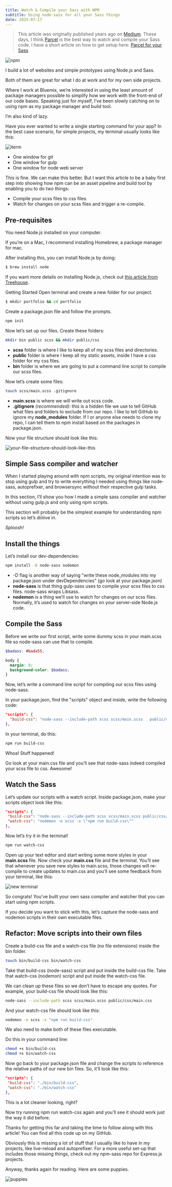 ```yaml
---
title: Watch & Compile your Sass with NPM
subtitle: Using node-sass for all your Sass things
date: 2015-07-17
---
```


> This article was originally published years ago on [Medium](https://medium.com/@brianhan/watch-compile-your-sass-with-npm-9ba2b878415b).
> These days, I think [Parcel](https://parceljs.org/) is the best way to watch and compile your Sass code.
> I have a short article on how to get setup here: [Parcel for your Sass](/parcel-for-your-sass)

![npm](./npm.png)

I build a lot of websites and simple prototypes using Node.js and Sass.

Both of them are great for what I do at work and for my own side projects.

Where I work at Bluemix, we’re interested in using the least amount of package managers possible to simplify how we work with the front-end of our code bases. Speaking just for myself, I’ve been slowly catching on to using npm as my package manager and build tool.

I’m also kind of lazy.

Have you ever wanted to write a single starting command for your app? In the best case scenario, for simple projects, my terminal usually looks like this:

![iterm](./terminal-with-3-windows.png)

- One window for git
- One window for gulp
- One window for node web server

This is fine. We can make this better. But I want this article to be a baby first step into showing how npm can be an asset pipeline and build tool by enabling you to do two things:

- Compile your scss files to css files.
- Watch for changes on your scss files and trigger a re-compile.

## Pre-requisites

You need Node.js installed on your computer.

If you’re on a Mac, I recommend installing Homebrew, a package manager for mac.

After installing this, you can install Node.js by doing:

```bash
$ brew install node
```

If you want more details on installing Node.js, check out [this article from Treehouse](http://blog.teamtreehouse.com/install-node-js-npm-mac).

Getting Started Open terminal and create a new folder for our project.

```bash
$ mkdir portfolio && cd portfolio
```

Create a package.json file and follow the prompts.

```bash
npm init
```

Now let’s set up our files. Create these folders:

```bash
mkdir bin public scss && mkdir public/css
```

- **scss** folder is where I like to keep all of my scss files and directories.
- **public** folder is where I keep all my static assets, inside I have a css folder for my css files.
- **bin** folder is where we are going to put a command line script to compile our scss files.

Now let’s create some files:

```bash
touch scss/main.scss .gitignore
```

- **main.scss** is where we will write out scss code.
- **.gitignore** _(recommended)_: this is a hidden file we use to tell GitHub what files and folders to exclude from our repo. I like to tell GitHub to ignore my **node_modules** folder. If I or anyone else needs to clone my repo, I can tell them to npm install based on the packages in package.json.

Now your file structure should look like this:

![your-file-structure-should-look-like-this](./file-structure.png)

## Simple Sass compiler and watcher

When I started playing around with npm scripts, my original intention was to stop using gulp and try to write everything I needed using things like node-sass, autoprefixer, and browsersync without their respective gulp tasks.

In this section, I’ll show you how I made a simple sass compiler and watcher without using gulp.js and only using npm scripts.

This section will probably be the simplest example for understanding npm scripts so let’s diiiiive in.

_Sploosh!_

## Install the things

Let’s install our dev-dependencies:

```bash
npm install -D node-sass nodemon
```

- -D flag is another way of saying "write these node_modules into my package.json under devDependencies" (go look at your package.json)
- **node-sass** is that thing gulp-sass uses to compile your scss files to css files. node-sass wraps Libsass.
- **nodemon** is a thing we’ll use to watch for changes on our scss files. Normally, it’s used to watch for changes on your server-side Node.js code.

## Compile the Sass

Before we write our first script, write some dummy scss in your main.scss file so node-sass can use that to compile.

```scss
$badass: #bada55;

body {
  margin: 0;
  background-color: $badass;
}
```

Now, let’s write a command line script for compiling our scss files using node-sass.

In your package.json, find the "scripts" object and inside, write the following code:

```json
"scripts": {
  "build-css": "node-sass --include-path scss scss/main.scss   public/css/main.css"
},
```

In your terminal, do this:

```bash
npm run build-css
```

Whoa! Stuff happened!

Go look at your main.css file and you’ll see that node-sass indeed compiled your scss file to css. Awesome!

## Watch the Sass

Let’s update our scripts with a watch script. Inside package.json, make your scripts object look like this:

```json
"scripts": {
 "build-css": "node-sass --include-path scss scss/main.scss public/css/main.css",
 "watch-css": "nodemon -e scss -x \"npm run build-css\""
},
```

Now let’s try it in the terminal!

```bash
npm run watch-css
```

Open up your text editor and start writing some more styles in your **main.scss** file. Now check your **main.css** file and the terminal. You’ll see that whenever you save new styles to main.scss, those changes will re-compile to create updates to main.css and you’ll see some feedback from your terminal, like this:

![new terminal](./npm-run-watch-css.png)

So congrats! You’ve built your own sass compiler and watcher that you can start using npm scripts.

If you decide you want to stick with this, let’s capture the node-sass and nodemon scripts in their own executable files.

## Refactor: Move scripts into their own files

Create a build-css file and a watch-css file (no file extensions) inside the bin folder.

```bash
touch bin/build-css bin/watch-css
```

Take that build-css (node-sass) script and put inside the build-css file.
Take that watch-css (nodemon) script and put inside the watch-css file.

We can clean up these files so we don’t have to escape any quotes. For example, your build-css file should look like this:

```bash
node-sass --include-path scss scss/main.scss public/css/main.css
```

And your watch-css file should look like this:

```bash
nodemon -e scss -x "npm run build-css"
```

We also need to make both of these files executable.

Do this in your command line:

```bash
chmod +x bin/build-css
chmod +x bin/watch-css
```

Now go back to your package.json file and change the scripts to reference the relative paths of our new bin files. So, it’ll look like this:

```json
"scripts": {
 "build-css": "./bin/build-css",
 "watch-css": "./bin/watch-css"
},
```

This is a lot cleaner looking, right?

Now try running npm run watch-css again and you’ll see it should work just the way it did before.

Thanks for getting this far and taking the time to follow along with this article! You can find all this code up on my GitHub.

Obviously this is missing a lot of stuff that I usually like to have in my projects, like live-reload and autoprefixer. For a more useful set-up that includes those missing things, check out my npm-sass repo for Express.js projects.

Anyway, thanks again for reading. Here are some puppies.

![puppies](./puppies.gif)
